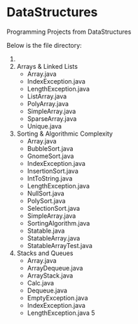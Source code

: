# DataStructures

Programming Projects from DataStructures

Below is the file directory:

1. 
2. Arrays & Linked Lists
    - Array.java
    - IndexException.java
    - LengthException.java
    - ListArray.java
    - PolyArray.java
    - SimpleArray.java
    - SparseArray.java
    - Unique.java
3. Sorting & Algorithmic Complexity
    - Array.java
    - BubbleSort.java
    - GnomeSort.java
    - IndexException.java
    - InsertionSort.java
    - IntToString.java
    - LengthException.java
    - NullSort.java
    - PolySort.java
    - SelectionSort.java
    - SimpleArray.java
    - SortingAlgorithm.java
    - Statable.java
    - StatableArray.java
    - StatableArrayTest.java
4. Stacks and Queues
    - Array.java
    - ArrayDequeue.java
    - ArrayStack.java
    - Calc.java
    - Dequeue.java
    - EmptyException.java
    - IndexException.java
    - LengthException.java
5
